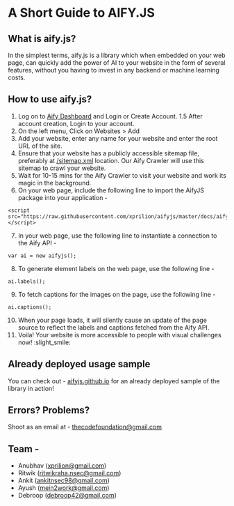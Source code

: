 # A Short Guide to AIFY.JS

## What is aify.js?
 
In the simplest terms, aify.js is a library which when embedded on your web page, can quickly add the power of AI to your website in the form of several features, without you having to invest in any backend or machine learning costs.

## How to use aify.js?

1. Log on to [Aify Dashboard](https://568bd7cf.ngrok.io/) and Login or Create Account.
1.5 After account creation, Login to your account. 
2. On the left menu, Click on Websites > Add
3. Add your website, enter any name for your website and enter the root URL of the site.
4. Ensure that your website has a publicly accessible sitemap file, preferably at [/sitemap.xml](https://example.com/sitemap.xml) location. Our Aify Crawler will use this sitemap to crawl your website.
5. Wait for 10-15 mins for the Aify Crawler to visit your website and work its magic in the background.
6. On your web page, include the following line to import the AifyJS package into your application - 
```
<script src="https://raw.githubusercontent.com/xprilion/aifyjs/master/docs/aify.js"></script>
```
7. In your web page, use the following line to instantiate a connection to the Aify API - 
```
var ai = new aifyjs();
```
8. To generate element labels on the web page, use the following line - 
```
ai.labels();
```
9. To fetch captions for the images on the page, use the following line - 
```
ai.captions();
```
10. When your page loads, it will silently cause an update of the page source to reflect the labels and captions fetched from the Aify API.
11. Voila! Your website is more accessible to people with visual challenges now! :slight_smile:

## Already deployed usage sample

You can check out - [aifyjs.github.io](https://aifyjs.github.io) for an already deployed sample of the library in action! 

## Errors? Problems?

Shoot as an email at - thecodefoundation@gmail.com

## Team - 

- Anubhav (xprilion@gmail.com)
- Ritwik (ritwikraha.nsec@gmail.com)
- Ankit (ankitnsec98@gmail.com)
- Ayush (mein2work@gmail.com)
- Debroop (debroop42@gmail.com)
